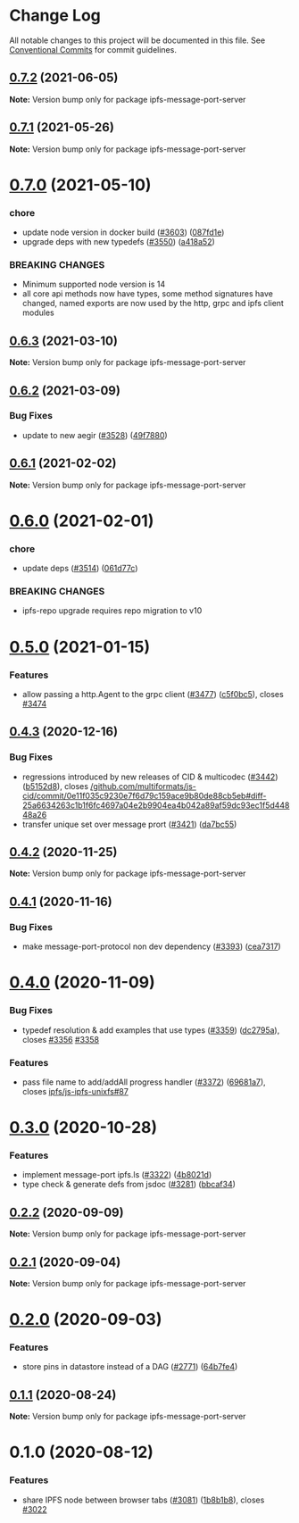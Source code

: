 # Change Log

All notable changes to this project will be documented in this file.
See [Conventional Commits](https://conventionalcommits.org) for commit guidelines.

## [0.7.2](https://github.com/ipfs/js-ipfs/compare/ipfs-message-port-server@0.7.1...ipfs-message-port-server@0.7.2) (2021-06-05)

**Note:** Version bump only for package ipfs-message-port-server





## [0.7.1](https://github.com/ipfs/js-ipfs/compare/ipfs-message-port-server@0.7.0...ipfs-message-port-server@0.7.1) (2021-05-26)

**Note:** Version bump only for package ipfs-message-port-server





# [0.7.0](https://github.com/ipfs/js-ipfs/compare/ipfs-message-port-server@0.6.3...ipfs-message-port-server@0.7.0) (2021-05-10)


### chore

* update node version in docker build ([#3603](https://github.com/ipfs/js-ipfs/issues/3603)) ([087fd1e](https://github.com/ipfs/js-ipfs/commit/087fd1eb402d1b933730e09c1d0cfb21067e9992))
* upgrade deps with new typedefs ([#3550](https://github.com/ipfs/js-ipfs/issues/3550)) ([a418a52](https://github.com/ipfs/js-ipfs/commit/a418a521574c878d7aabd0ad2fd8d516908a3756))


### BREAKING CHANGES

* Minimum supported node version is 14
* all core api methods now have types, some method signatures have changed, named exports are now used by the http, grpc and ipfs client modules





## [0.6.3](https://github.com/ipfs/js-ipfs/compare/ipfs-message-port-server@0.6.2...ipfs-message-port-server@0.6.3) (2021-03-10)

**Note:** Version bump only for package ipfs-message-port-server





## [0.6.2](https://github.com/ipfs/js-ipfs/compare/ipfs-message-port-server@0.6.1...ipfs-message-port-server@0.6.2) (2021-03-09)


### Bug Fixes

* update to new aegir ([#3528](https://github.com/ipfs/js-ipfs/issues/3528)) ([49f7880](https://github.com/ipfs/js-ipfs/commit/49f78807d7e26483bd926b45cc7e0f797d77e41b))





## [0.6.1](https://github.com/ipfs/js-ipfs/compare/ipfs-message-port-server@0.6.0...ipfs-message-port-server@0.6.1) (2021-02-02)

**Note:** Version bump only for package ipfs-message-port-server





# [0.6.0](https://github.com/ipfs/js-ipfs/compare/ipfs-message-port-server@0.5.0...ipfs-message-port-server@0.6.0) (2021-02-01)


### chore

* update deps ([#3514](https://github.com/ipfs/js-ipfs/issues/3514)) ([061d77c](https://github.com/ipfs/js-ipfs/commit/061d77cc03f40af5a3bc3590481e1e5836e7f0d8))


### BREAKING CHANGES

* ipfs-repo upgrade requires repo migration to v10





# [0.5.0](https://github.com/ipfs/js-ipfs/compare/ipfs-message-port-server@0.4.3...ipfs-message-port-server@0.5.0) (2021-01-15)


### Features

* allow passing a http.Agent to the grpc client ([#3477](https://github.com/ipfs/js-ipfs/issues/3477)) ([c5f0bc5](https://github.com/ipfs/js-ipfs/commit/c5f0bc5eeee15369b7d02901035b04184a8608d2)), closes [#3474](https://github.com/ipfs/js-ipfs/issues/3474)





## [0.4.3](https://github.com/ipfs/js-ipfs/compare/ipfs-message-port-server@0.4.2...ipfs-message-port-server@0.4.3) (2020-12-16)


### Bug Fixes

* regressions introduced by new releases of CID & multicodec ([#3442](https://github.com/ipfs/js-ipfs/issues/3442)) ([b5152d8](https://github.com/ipfs/js-ipfs/commit/b5152d8cc93ecc8d39fc353ea66d7eaf1661e3c0)), closes [/github.com/multiformats/js-cid/commit/0e11f035c9230e7f6d79c159ace9b80de88cb5eb#diff-25a6634263c1b1f6fc4697a04e2b9904ea4b042a89af59dc93ec1f5d44848a26](https://github.com//github.com/multiformats/js-cid/commit/0e11f035c9230e7f6d79c159ace9b80de88cb5eb/issues/diff-25a6634263c1b1f6fc4697a04e2b9904ea4b042a89af59dc93ec1f5d44848a26)
* transfer unique set over message prort ([#3421](https://github.com/ipfs/js-ipfs/issues/3421)) ([da7bc55](https://github.com/ipfs/js-ipfs/commit/da7bc55e8dfbdc200ef43ccbf774bbc24af07785))





## [0.4.2](https://github.com/ipfs/js-ipfs/compare/ipfs-message-port-server@0.4.1...ipfs-message-port-server@0.4.2) (2020-11-25)

**Note:** Version bump only for package ipfs-message-port-server





## [0.4.1](https://github.com/ipfs/js-ipfs/compare/ipfs-message-port-server@0.4.0...ipfs-message-port-server@0.4.1) (2020-11-16)


### Bug Fixes

* make message-port-protocol non dev dependency ([#3393](https://github.com/ipfs/js-ipfs/issues/3393)) ([cea7317](https://github.com/ipfs/js-ipfs/commit/cea7317569ed899c6a4476c17f54795e49b6db4d))





# [0.4.0](https://github.com/ipfs/js-ipfs/compare/ipfs-message-port-server@0.3.0...ipfs-message-port-server@0.4.0) (2020-11-09)


### Bug Fixes

* typedef resolution & add examples that use types ([#3359](https://github.com/ipfs/js-ipfs/issues/3359)) ([dc2795a](https://github.com/ipfs/js-ipfs/commit/dc2795a4f3b515683d09967ce611bf87d5e67f86)), closes [#3356](https://github.com/ipfs/js-ipfs/issues/3356) [#3358](https://github.com/ipfs/js-ipfs/issues/3358)


### Features

* pass file name to add/addAll progress handler ([#3372](https://github.com/ipfs/js-ipfs/issues/3372)) ([69681a7](https://github.com/ipfs/js-ipfs/commit/69681a7d7a8434c11f6f10e370e324f5a3d31042)), closes [ipfs/js-ipfs-unixfs#87](https://github.com/ipfs/js-ipfs-unixfs/issues/87)





# [0.3.0](https://github.com/ipfs/js-ipfs/compare/ipfs-message-port-server@0.2.2...ipfs-message-port-server@0.3.0) (2020-10-28)


### Features

* implement message-port ipfs.ls ([#3322](https://github.com/ipfs/js-ipfs/issues/3322)) ([4b8021d](https://github.com/ipfs/js-ipfs/commit/4b8021d389ac01f191d4fe87beead10088e53297))
* type check & generate defs from jsdoc ([#3281](https://github.com/ipfs/js-ipfs/issues/3281)) ([bbcaf34](https://github.com/ipfs/js-ipfs/commit/bbcaf34111251b142273a5675f4754ff68bd9fa0))





## [0.2.2](https://github.com/ipfs/js-ipfs/compare/ipfs-message-port-server@0.2.1...ipfs-message-port-server@0.2.2) (2020-09-09)

**Note:** Version bump only for package ipfs-message-port-server





## [0.2.1](https://github.com/ipfs/js-ipfs/compare/ipfs-message-port-server@0.2.0...ipfs-message-port-server@0.2.1) (2020-09-04)

**Note:** Version bump only for package ipfs-message-port-server





# [0.2.0](https://github.com/ipfs/js-ipfs/compare/ipfs-message-port-server@0.1.1...ipfs-message-port-server@0.2.0) (2020-09-03)


### Features

* store pins in datastore instead of a DAG ([#2771](https://github.com/ipfs/js-ipfs/issues/2771)) ([64b7fe4](https://github.com/ipfs/js-ipfs/commit/64b7fe41738cbe96d5a9075f0c01156c6f889c40))





## [0.1.1](https://github.com/ipfs/js-ipfs/compare/ipfs-message-port-server@0.1.0...ipfs-message-port-server@0.1.1) (2020-08-24)

**Note:** Version bump only for package ipfs-message-port-server





# 0.1.0 (2020-08-12)


### Features

* share IPFS node between browser tabs ([#3081](https://github.com/ipfs/js-ipfs/issues/3081)) ([1b8b1b8](https://github.com/ipfs/js-ipfs/commit/1b8b1b822a252498889c54972a1f57e1fedc39d0)), closes [#3022](https://github.com/ipfs/js-ipfs/issues/3022)
